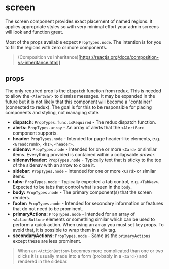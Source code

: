 # screen

The screen component provides exact placement of named regions. It applies appropriate styles so with very minimal effort your admin screens will look and function great.

Most of the props available expect `PropTypes.node`.  The intention is for you to fill the regions with zero or more components.

> (Composition vs Inheritance)[https://reactjs.org/docs/composition-vs-inheritance.html]


## props
The only required prop is the `dispatch` function from redux.  This is needed to allow the `<AlertBar>` to dismiss messages.  It may be expanded in the future but it is not likely that this component will become a "container" (connected to redux).  The goal is for this to be responsible for placing components and styling, not managing state. 

+ __dispatch:__ `PropTypes.func.isRequired` - The redux dispatch function.
+ __alerts:__ `PropTypes.array` - An array of alerts that the `<AlertBar>` component supports.
+ __header:__ `PropTypes.node` - Intended for page header-like elements, e.g. `<Breadcrumb>`, `<h1>`, `<header>`. 
+ __sidenav:__ `PropTypes.node` - Intended for one or more `<Card>` or similar items.  Everything provided is contained within a collapsable _drawer_.
+ __sidenavHeader:__ `PropTypes.node` - Typically text that is sticky to the top of the sidenav with an arrow to close it.
+ __sidebar:__ `PropTypes.node` - Intended for one or more `<Card>` or similar items.
+ __tabs:__ `PropTypes.node` - Typically expected a tab control, e.g. `<TabNav>`.  Expected to be tabs that control what is seen in the `body`.
+ __body:__ `PropTypes.node` - The primary component(s) that the screen renders.
+ __footer:__ `PropTypes.node` - Intended for secondary information or features that do not need to be prominent.
+ __primaryActions:__ `PropTypes.node` - Intended for an array of `<ActionButton>` elements or something similar which can be used to perform a quick action.  When using an array you must set key props.  To avoid that, it is possible to wrap them in a div tag.
+ __secondaryActions:__ `PropTypes.node` - Same as the `primaryActions` except these are less prominent.

> When an `<ActionButton>` becomes more complicated than one or two clicks it is usually made into a form (probably in a `<Card>`) and rendered in the sidebar.
